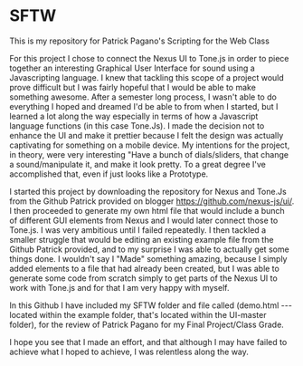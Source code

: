 # SFTW
This is my repository for Patrick Pagano's Scripting for the Web Class

For this project I chose to connect the Nexus UI to Tone.js in order to piece together an interesting Graphical User Interface 
for sound using a Javascripting language. I knew that tackling this scope of a project would prove difficult but
I was fairly hopeful that I would be able to make something awesome. After a semester long process, I wasn't able to do everything
I hoped and dreamed I'd be able to from when I started, but I learned a lot along the way especially in terms of how a Javascript language 
functions (in this case Tone.Js). I made the decision not to enhance the UI and make it prettier because I felt the design was actually
captivating for something on a mobile device. My intentions for the project, in theory, were very interesting "Have a bunch of dials/sliders,
that change a sound/manipulate it, and make it look pretty. To a great degree I've accomplished that, even if just looks like a Prototype.

I started this project by downloading the repository for Nexus and Tone.Js from the Github Patrick provided on blogger
https://github.com/nexus-js/ui/. I then proceeded to generate my own html file that would include a bunch of different GUI elements
from Nexus and I would later connect those to Tone.js. I was very ambitious until I failed repeatedly. I then tackled a smaller struggle
that would be editing an existing example file from the Github Patrick provided, and to my surprise I was able to actually get some things done.
I wouldn't say I "Made" something amazing, because I simply added elements to a file that had already been created, but I was able to generate
some code from scratch simply to get parts of the Nexus UI to work with Tone.js and for that I am very happy with myself.

In this Github I have included my SFTW folder and file called (demo.html --- located within the example folder, that's located within the UI-master
folder), for the review of Patrick Pagano for my Final Project/Class Grade.

I hope you see that I made an effort, and that although I may have failed to achieve what I hoped to achieve, I was relentless along the way.
